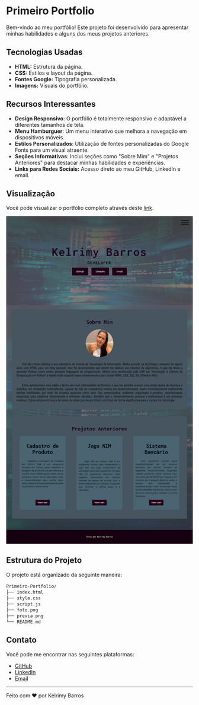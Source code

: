 # Primeiro Portfolio

Bem-vindo ao meu portfólio! Este projeto foi desenvolvido para apresentar minhas habilidades e alguns dos meus projetos anteriores.

## Tecnologias Usadas

- **HTML:** Estrutura da página.
- **CSS:** Estilos e layout da página.
- **Fontes Google:** Tipografia personalizada.
- **Imagens:** Visuais do portfólio.

## Recursos Interessantes

- **Design Responsivo**: O portfólio é totalmente responsivo e adaptável a diferentes tamanhos de tela.
- **Menu Hamburguer**: Um menu interativo que melhora a navegação em dispositivos móveis.
- **Estilos Personalizados**: Utilização de fontes personalizadas do Google Fonts para um visual atraente.
- **Seções Informativas**: Inclui seções como "Sobre Mim" e "Projetos Anteriores" para destacar minhas habilidades e experiências.
- **Links para Redes Sociais:** Acesso direto ao meu GitHub, LinkedIn e email.

## Visualização

Você pode visualizar o portfólio completo através deste [link](https://kelrimy.github.io/Primeiro-Portfolio/).

![Pré-visualização do Portfólio](previa.png)

## Estrutura do Projeto

O projeto está organizado da seguinte maneira:

```
Primeiro-Portfolio/
├── index.html
├── style.css
├── script.js
├── foto.png
├── previa.png
└── README.md
```

## Contato

Você pode me encontrar nas seguintes plataformas:

- [GitHub](https://github.com/Kelrimy)
- [LinkedIn](https://linkedin.com/in/kelrimy)
- [Email](mailto:kelrimymbb@gmail.com)

---

Feito com ♥ por Kelrimy Barros










